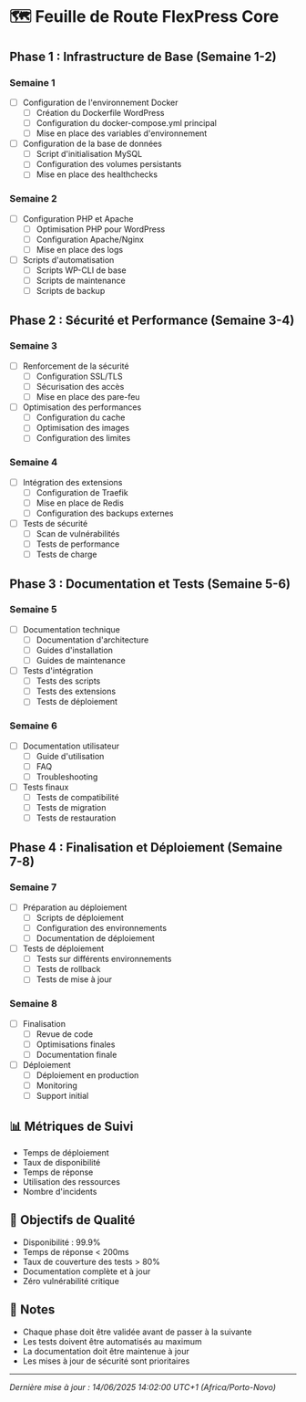 # 🗺️ Feuille de Route FlexPress Core

## Phase 1 : Infrastructure de Base (Semaine 1-2)
### Semaine 1
- [ ] Configuration de l'environnement Docker
  - [ ] Création du Dockerfile WordPress
  - [ ] Configuration du docker-compose.yml principal
  - [ ] Mise en place des variables d'environnement
- [ ] Configuration de la base de données
  - [ ] Script d'initialisation MySQL
  - [ ] Configuration des volumes persistants
  - [ ] Mise en place des healthchecks

### Semaine 2
- [ ] Configuration PHP et Apache
  - [ ] Optimisation PHP pour WordPress
  - [ ] Configuration Apache/Nginx
  - [ ] Mise en place des logs
- [ ] Scripts d'automatisation
  - [ ] Scripts WP-CLI de base
  - [ ] Scripts de maintenance
  - [ ] Scripts de backup

## Phase 2 : Sécurité et Performance (Semaine 3-4)
### Semaine 3
- [ ] Renforcement de la sécurité
  - [ ] Configuration SSL/TLS
  - [ ] Sécurisation des accès
  - [ ] Mise en place des pare-feu
- [ ] Optimisation des performances
  - [ ] Configuration du cache
  - [ ] Optimisation des images
  - [ ] Configuration des limites

### Semaine 4
- [ ] Intégration des extensions
  - [ ] Configuration de Traefik
  - [ ] Mise en place de Redis
  - [ ] Configuration des backups externes
- [ ] Tests de sécurité
  - [ ] Scan de vulnérabilités
  - [ ] Tests de performance
  - [ ] Tests de charge

## Phase 3 : Documentation et Tests (Semaine 5-6)
### Semaine 5
- [ ] Documentation technique
  - [ ] Documentation d'architecture
  - [ ] Guides d'installation
  - [ ] Guides de maintenance
- [ ] Tests d'intégration
  - [ ] Tests des scripts
  - [ ] Tests des extensions
  - [ ] Tests de déploiement

### Semaine 6
- [ ] Documentation utilisateur
  - [ ] Guide d'utilisation
  - [ ] FAQ
  - [ ] Troubleshooting
- [ ] Tests finaux
  - [ ] Tests de compatibilité
  - [ ] Tests de migration
  - [ ] Tests de restauration

## Phase 4 : Finalisation et Déploiement (Semaine 7-8)
### Semaine 7
- [ ] Préparation au déploiement
  - [ ] Scripts de déploiement
  - [ ] Configuration des environnements
  - [ ] Documentation de déploiement
- [ ] Tests de déploiement
  - [ ] Tests sur différents environnements
  - [ ] Tests de rollback
  - [ ] Tests de mise à jour

### Semaine 8
- [ ] Finalisation
  - [ ] Revue de code
  - [ ] Optimisations finales
  - [ ] Documentation finale
- [ ] Déploiement
  - [ ] Déploiement en production
  - [ ] Monitoring
  - [ ] Support initial

## 📊 Métriques de Suivi
- Temps de déploiement
- Taux de disponibilité
- Temps de réponse
- Utilisation des ressources
- Nombre d'incidents

## 🎯 Objectifs de Qualité
- Disponibilité : 99.9%
- Temps de réponse < 200ms
- Taux de couverture des tests > 80%
- Documentation complète et à jour
- Zéro vulnérabilité critique

## 📝 Notes
- Chaque phase doit être validée avant de passer à la suivante
- Les tests doivent être automatisés au maximum
- La documentation doit être maintenue à jour
- Les mises à jour de sécurité sont prioritaires

---
*Dernière mise à jour : 14/06/2025 14:02:00 UTC+1 (Africa/Porto-Novo)* 